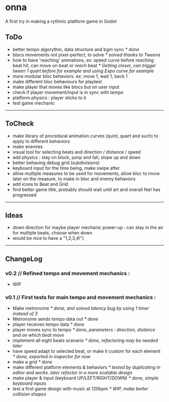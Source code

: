 # onna
A first try in making a rythmic platform game in Godot

## ToDo

- better tempo algorythm, data structure and bgm sync _* done_
- blocs movements not pixel-perfect, to solve _* solved thanks to Tweens_
- how to have 'reaching' animations, ex: speed curve before reaching beat hit, can move on beat or *reach* beat _* Getting closer, can trigger tween 1 quart before for example and using Expo curve for example_
- more modular bloc behaviors. ex: move 1, wait 1, back 1
- make different bloc behaviours for playtest
- make player that moves like blocs but on user input
- check if player movement/input is in sync with tempo
- platform physics : player sticks to it
- test game mechanic

---

## ToCheck

- make library of procedural animation curves (quint, quart and such) to apply to different behaviors
- make enemies
- visual tool for selecting beats and direction / distance / speed
- add physics : stay on block, jump and fall, slope up and down
- better behaving debug grid (subdivisions)
- keyboard input for the time being, make swipe after
- allow multiple measures to be used for movements, allow bloc to move later on the measure, to make in bloc and enemy behaviors
- add icons to Beat and Grid
- find better game title, probably should wait until art and overall feel has progressed

---

## Ideas

- down direction for maybe player mechanic power-up : can stay in the air for multiple beats, choose when down
- would be nice to have a "1,2,3,4!")

---

## ChangeLog

### v0.2 // Refined tempo and movement mechanics :

- WIP

### v0.1 // First tests for main tempo and movement mechanics :

- Make metronome _* done, and solved latency bug by using 1 timer instead of 3_
- Metronome sends tempo data out _* done_
- player receives tempo data _* done_
- player moves sync to tempo _* done, parameters : direction, distance and on which beat move_
- implement all eight beats scenario _* done, refactoring may be needed later_
- have speed adapt to selected beat, or make it custom for each element _* done, exported in inspector for now_
- make a grid _* done_
- make different platform elements & behaviors _* tested by duplicating in editor and works. later refactor in a more scalable design_
- make player & input (keyboard UP/LEFT/RIGHT/DOWN) _* done, simple keyboard inputs_
- test a first game design with music at 120bpm _* WIP, make better collision shapes_